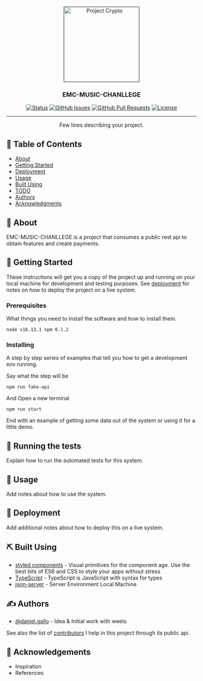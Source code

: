 <p align="center">
  <a href="" rel="noopener">
 <img width=200px height=200px src="https://scontent.feoh4-3.fna.fbcdn.net/v/t31.18172-8/287434_175686992503522_6933503_o.jpg?_nc_cat=103&ccb=1-5&_nc_sid=09cbfe&_nc_eui2=AeEs-miXh290tlPwH6a0uSbNK3KwnfDpbnwrcrCd8OlufFDirs04JkxegcNQ36G0uQd1ezIEPa94M5x0_O-9mbGr&_nc_ohc=ax4nrBMVhMUAX-nZjD5&_nc_ht=scontent.feoh4-3.fna&oh=00_AT85Cx0yaNPqYNxQX8RQDKI0lcVKicvS5ZVKftfZR5MiYg&oe=621B47D2" alt="Project Crypto"></a>
</p>

<h3 align="center">EMC-MUSIC-CHANLLEGE</h3>

<div align="center">

[![Status](https://img.shields.io/badge/status-active-success.svg)]()
[![GitHub Issues](https://img.shields.io/github/issues/kylelobo/The-Documentation-Compendium.svg)](https://github.com/kylelobo/The-Documentation-Compendium/issues)
[![GitHub Pull Requests](https://img.shields.io/github/issues-pr/kylelobo/The-Documentation-Compendium.svg)](https://github.com/kylelobo/The-Documentation-Compendium/pulls)
[![License](https://img.shields.io/badge/license-MIT-blue.svg)](/LICENSE)

</div>

---

<p align="center"> Few lines describing your project.
    <br> 
</p>

## 📝 Table of Contents

- [About](#about)
- [Getting Started](#getting_started)
- [Deployment](#deployment)
- [Usage](#usage)
- [Built Using](#built_using)
- [TODO](./TODO.md)
- [Authors](#authors)
- [Acknowledgments](#acknowledgement)

## 🧐 About <a name = "about"></a>

EMC-MUSIC-CHANLLEGE is a project that consumes a public rest api to obtain features and create payments.

## 🏁 Getting Started <a name = "getting_started"></a>

These instructions will get you a copy of the project up and running on your local machine for development and testing purposes. See [deployment](#deployment) for notes on how to deploy the project on a live system.

### Prerequisites

What things you need to install the software and how to install them.

```
node v16.13.1 npm 8.1.2
```

### Installing

A step by step series of examples that tell you how to get a development env running.

Say what the step will be

```
npm run fake-api
```

And Open a new terminal

```
npm run start
```

End with an example of getting some data out of the system or using it for a little demo.

## 🔧 Running the tests <a name = "tests"></a>

Explain how to run the automated tests for this system.

## 🎈 Usage <a name="usage"></a>

Add notes about how to use the system.

## 🚀 Deployment <a name = "deployment"></a>

Add additional notes about how to deploy this on a live system.

## ⛏️ Built Using <a name = "built_using"></a>

- [styled components](https://styled-components.com/) - Visual primitives for the component age. Use the best bits of ES6 and CSS to style your apps without stress
- [TypeScript](https://www.typescriptlang.org/) - TypeScript is JavaScript with syntax for types
- [json-server](https://github.com/typicode/json-server) - Server Environment Local Machine

## ✍️ Authors <a name = "authors"></a>

- [@daniel.gallo](https://github.com/dany338) - Idea & Initial work with weelo

See also the list of [contributors](http://localhost:3001/) I help in this project through its public api.

## 🎉 Acknowledgements <a name = "acknowledgement"></a>

- Inspiration
- References

